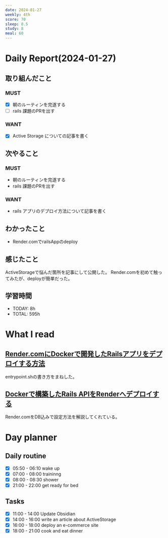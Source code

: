 ```yaml
---
date: 2024-01-27
weekly: 4th
score: 70
sleep: 8.5
study: 8
meal: 60
---
```

# Daily Report(2024-01-27)
## 取り組んだこと
### MUST
- [x] 朝のルーティンを完遂する
- [ ] rails 課題のPRを出す
### WANT
- [x] Active Storage についての記事を書く
## 次やること
### MUST
- 朝のルーティンを完遂する
- rails 課題のPRを出す
### WANT
- rails アプリのデプロイ方法について記事を書く
## わかったこと
- Render.comでrailsAppのdeploy
## 感じたこと
ActiveStorageで悩んだ箇所を記事にして公開した。
Render.comを初めて触ってみたが、deployが簡単だった。
## 学習時間
- TODAY: 8h
- TOTAL: 595h
# What I read
## [Render.comにDockerで開発したRailsアプリをデプロイする方法](https://qiita.com/yoshiharu/items/5db68293de0ce2942dec)
entrypoint.shの書き方をまねした。
## [Dockerで構築したRails APIをRenderへデプロイする](https://ph-1ab.com/render-deploy-with-own-domain/#toc1)
Render.comをDB込みで設定方法を解説してくれている。
# Day planner
## Daily routine
- [x] 05:50 - 06:10 wake up
- [x] 07:00 - 08:00 traininng
- [x] 08:00 - 08:30 shower
- [x] 21:00 - 22:00 get ready for bed
## Tasks
- [x] 11:00 - 14:00 Update Obsidian
- [x] 14:00 - 16:00 write an article about ActiveStorage
- [x] 16:00 - 18:00 deploy an e-commerce site
- [x] 18:00 - 21:00 cook and eat dinner
